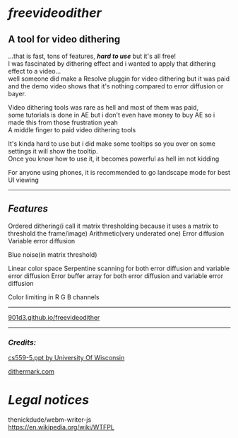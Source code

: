 # _**freevideodither**_
## **A tool for video dithering**
...that is fast, tons of features, _**hard to use**_ but it's all free!\
I was fascinated by dithering effect and i wanted to apply that dithering effect to a video...\
well someone did make a Resolve pluggin for video dithering but it was paid\
and the demo video shows that it's nothing compared to error diffusion or bayer.

Video dithering tools was rare as hell and most of them was paid,\
some tutorials is done in AE but i don't even have money to buy AE so i made this from those frustration yeah\
A middle finger to paid video dithering tools

It's kinda hard to use but i did make some tooltips so you over on some settings it will show the tooltip.\
Once you know how to use it, it becomes powerful as hell im not kidding

For anyone using phones, it is recommended to go landscape mode for best UI viewing

----------

## ***Features***
Ordered dithering(i call it matrix thresholding because it uses a matrix to threshold the frame/image)
Arithmetic(very underated one)
Error diffusion
Variable error diffusion

Blue noise(in matrix threshold)

Linear color space
Serpentine scanning for both error diffusion and variable error diffusion
Error buffer array for both error diffusion and variable error diffusion

Color limiting in R G B channels

----------

[901d3.github.io/freevideodither](https://901d3.github.io/freevideodither/)

----------

### _**Credits:**_
[cs559-5.ppt by University Of Wisconsin](http://research.cs.wisc.edu/graphics/Courses/559-f2002/lectures/cs559-5.ppt)

[dithermark.com](https://www.dithermark.com)

# _Legal notices_

thenickdude/webm-writer-js\
https://en.wikipedia.org/wiki/WTFPL
